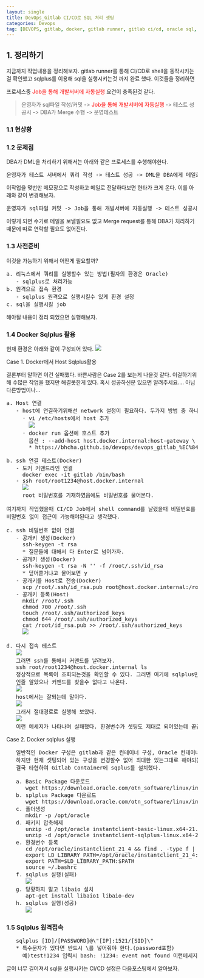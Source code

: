 ```yaml
---
layout: single
title: DevOps_Gitlab CI/CD로 SQL 처리 셋팅
categories: Devops
tag: [DEVOPS, gitlab, docker, gitlab runner, gitlab ci/cd, oracle sql, sqlplus 설치]
---
```



## 1. 정리하기
지금까지 작업내용을 정리해보자.
gitlab runner를 통해 CI/CD로 shell을 동작시키는걸 확인했고 sqlplus를 이용해 sql을 실행시키는것 까지
완료 했다. 이것들을 정리하면 

프로세스중 <span style="color:red">Job을 통해 개발서버에 자동실행</span> 요건이 충족된것 같다.

> 운영자가 sql파일 작성/커밋 -> <span style="color:red">Job을 통해 개발서버에 자동실행</span> -> 테스트 성공시 -> DBA가 Merge 수행 -> 운영테스트



### 1.1 현상황


### 1.2 문제점
DBA가 DML을 처리하기 위해서는 아래와 같은 프로세스를 수행해야한다.

<pre>
운영자가 테스트 서버에서 쿼리 작성 -> 테스트 성공 -> DML을 DBA에게 메일로 전달 -> DBA 처리후 통보 -> 운영테스트
</pre>
이작업을 몇번만 메모장으로 작성하고 메일로 전달하다보면 현타가 크게 온다.
이를 아래와 같이 변경해보자.
<pre>
운영자가 sql파일 커밋 -> Job을 통해 개발서버에 자동실행 -> 테스트 성공시 -> DBA가 Merge 수행 -> 운영테스트
</pre>
이렇게 되면 수기로 메일을 보낼필요도 없고 Merge request를 통해 DBA가 처리하기때문에 따로 연락할 필요도 없어진다.

### 1.3 사전준비
이것을 가능하기 위해서 어떤게 필요할까? 

<pre>
a. 리눅스에서 쿼리를 실행할수 있는 방법(필자의 환경은 Oracle)
   - sqlplus로 처리가능
b. 원격으로 접속 환경 
   - sqlplus 원격으로 실행시킬수 있게 환경 설정
c. sql을 실행시킬 job
</pre>

해야될 내용이 정리 되었으면 실행해보자.

### 1.4 Docker Sqlplus 활용
현재 환경은 아래와 같이 구성되어 있다.
![](../images/img_17.png)

Case 1. Docker에서 Host Sqlplus활용

결론부터 말하면 이건 실패했다. 바쁜사람은 Case 2를 보는게 나을것 같다.
이걸하기위해 수많은 작업을 했지만 해결못한게 있다. 
혹시 성공하신분 있으면 알려주세요....
아님 다른방법이나...
<pre>
a. Host 연결
   - host에 연결하기위해선 network 설정이 필요하다. 두가지 방법 중 하나 택1
     · vi /etc/hosts에서 host 추가
       <img src="../images/img_18.png"/>
     · docker run 옵션에 호스트 추가
       옵션 : --add-host host.docker.internal:host-gateway \
       * https://bhcha.github.io/devops/devops_gitlab_%EC%84%A4%EC%B9%98_%EC%84%A4%EC%A0%95%ED%95%98%EA%B8%B0/#11-docker-gitlab-container-%EA%B5%AC%EC%B6%95

b. ssh 연결 테스트(Docker)
   - 도커 커맨드라인 연결
     docker exec -it gitlab /bin/bash 
   - ssh root/root1234@host.docker.internal
     <img src="../images/img_19.png"/>
     root 비밀번호를 기재하였음에도 비밀번호를 물어본다.

여기까지 작업했을때 CI/CD Job에서 shell command를 날렸을때 비밀번호를 물어보는거에 대한 대응이 힘들기 때문에 
비밀번호 없이 접근이 가능해야된다고 생각했다.

c. ssh 비밀번호 없이 연결
   - 공개키 생성(Docker)
     ssh-keygen -t rsa
     * 질문들에 대해서 다 Enter로 넘어가자.
   - 공개키 생성(Docker)
     ssh-keygen -t rsa -N '' -f /root/.ssh/id_rsa
     * 덮어쓸거냐고 물어보면 y
   - 공개키를 Host로 전송(Docker)
     scp /root/.ssh/id_rsa.pub root@host.docker.internal:/root/id_rsa.pub
   - 공개키 등록(Host)
     mkdir /root/.ssh
     chmod 700 /root/.ssh
     touch /root/.ssh/authorized_keys
     chmod 644 /root/.ssh/authorized_keys
     cat /root/id_rsa.pub >> /root/.ssh/authorized_keys
     <img src="../images/img_20.png"/>

d. 다시 접속 테스트
   <img src="../images/img_21.png"/>
   그러면 ssh를 통해서 커맨드를 날려보자.
   ssh root/root1234@host.docker.internal ls
   정상적으로 목록이 조회되는것을 확인할 수 있다. 그러면 여기에 sqlplus만 실행하면 끝!
   인줄 알았으나 커맨드를 찾을수 없다고 나온다. 
   <img src="../images/img_22.png"/>
   host에서는 잘되는데 말이다.
   <img src="../images/img_23.png"/>
   그래서 절대경로로 실행해 보았다.
   <img src="../images/img_24.png"/>
   이런 메세지가 나타나며 실패했다. 환경변수가 셋팅도 제대로 되어있는데 끝끝내 성공하지 못했다.
</pre>

Case 2. Docker sqlplus 실행
<pre>
   일반적인 Docker 구성은 gitlab과 같은 컨테이너 구성, Oracle 컨테이너 구성 이런식으로 알고 있다.
   하지만 현재 셋팅되어 있는 구성을 변경할수 없어 최대한 있는그대로 해야되는 상황.
   결국 타협하여 Gitlab Container에 sqplus를 설치했다.

   a. Basic Package 다운로드 
      wget https://download.oracle.com/otn_software/linux/instantclient/214000/instantclient-basic-linux.x64-21.4.0.0.0dbru.zip
   b. splplus Package 다운로드 
      wget https://download.oracle.com/otn_software/linux/instantclient/214000/instantclient-sqlplus-linux.x64-21.4.0.0.0dbru.zip
   c. 폴더생성
      mkdir -p /opt/oracle
   d. 패키지 압축해제
      unzip -d /opt/oracle instantclient-basic-linux.x64-21.4.0.0.0dbru.zip
      unzip -d /opt/oracle instantclient-sqlplus-linux.x64-21.4.0.0.0dbru.zip
   e. 환경변수 등록
      cd /opt/oracle/instantclient_21_4 && find . -type f | sort
      export LD_LIBRARY_PATH=/opt/oracle/instantclient_21_4:$LD_LIBRARY_PATH
      export PATH=$LD_LIBRARY_PATH:$PATH
      source ~/.bashrc
   f. sqlplus 실행(실패)
      <img src="../images/img_25.png"/>
   g. 당황하지 말고 libaio 설치
      apt-get install libaio1 libaio-dev
   h. sqlplus 실행(성공)
      <img src="../images/img_26.png"/>
</pre>

### 1.5 Sqlplus 원격접속
<pre>
   sqlplus [ID]/[PASSWORD]@\"[IP]:1521/[SID]\"
   * 특수문자가 있다면 반드시 \를 넣어줘야 한다.(password포함)
     예)test!1234 입력시 bash: !1234: event not found 이런메세지가 리턴되며 실행이 되지않는다.
</pre>

글이 너무 길어져서 sql을 실행시키는 CI/CD 설정은 다음포스팅에서 알아보자.